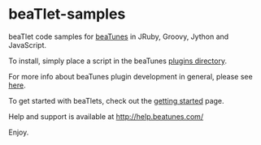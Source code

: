 # beaTlet-samples
beaTlet code samples for [beaTunes](http://www.beatunes.com/) in JRuby, Groovy, Jython and JavaScript.

To install, simply place a script in the beaTunes [plugins directory](http://help.beatunes.com/kb/plugins/how-to-install-a-plugin).

For more info about beaTunes plugin development in general, please see [here](https://www.beatunes.com/en/beatunes-plugin-api.html).

To get started with beaTlets, check out the [getting started](https://www.beatunes.com/en/beatlet-getting-started.html) page.

Help and support is available at http://help.beatunes.com/

Enjoy.
